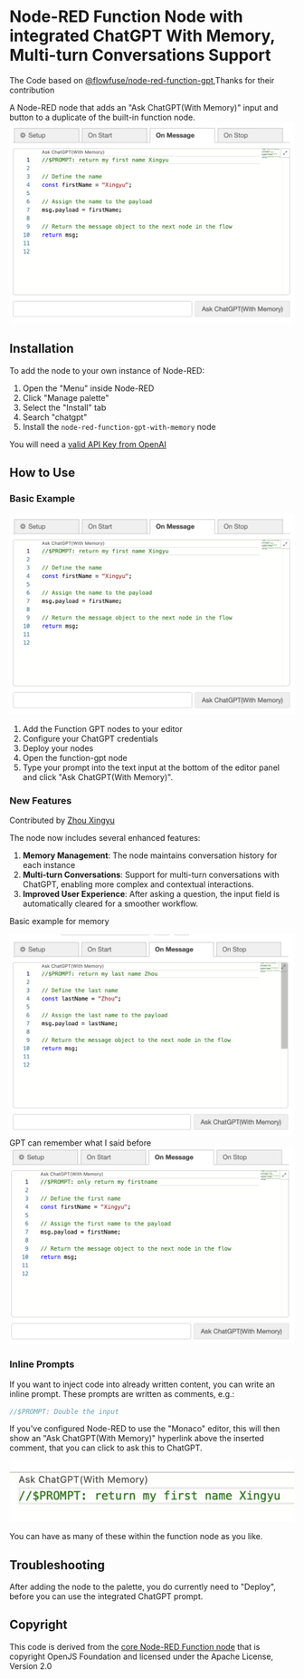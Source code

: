 # Node-RED Function Node with integrated ChatGPT With Memory, Multi-turn Conversations Support

The Code based on [@flowfuse/node-red-function-gpt](https://github.com/FlowFuse/node-red-function-gpt),Thanks for their contribution

A Node-RED node that adds an "Ask ChatGPT(With Memory)" input and button to a duplicate of the built-in function node.
![picture 1](images/b773216cb9e92964b9b64d1c1bb081bef3ff972ebe7bc91242f48b295087b966.png)

## Installation

To add the node to your own instance of Node-RED:

1. Open the "Menu" inside Node-RED
1. Click "Manage palette"
1. Select the "Install" tab
1. Search "chatgpt"
1. Install the `node-red-function-gpt-with-memory` node

You will need a [valid API Key from OpenAI](https://platform.openai.com/account/api-keys)

## How to Use

### Basic Example

![picture 1](images/b773216cb9e92964b9b64d1c1bb081bef3ff972ebe7bc91242f48b295087b966.png)

1. Add the Function GPT nodes to your editor
2. Configure your ChatGPT credentials
3. Deploy your nodes
4. Open the function-gpt node
5. Type your prompt into the text input at the bottom of the editor panel and click "Ask ChatGPT(With Memory)".

### New Features

Contributed by [Zhou Xingyu](https://github.com/strutter0816)

The node now includes several enhanced features:

1. **Memory Management**: The node maintains conversation history for each instance
2. **Multi-turn Conversations**: Support for multi-turn conversations with ChatGPT, enabling more complex and contextual interactions.
3. **Improved User Experience**: After asking a question, the input field is automatically cleared for a smoother workflow.

Basic example for memory

![picture 2](images/54aa94dbff141e678cd5802091e484c32add4cbf1abc75c317765d365c630996.png)
GPT can remember what I said before  
![picture 3](images/c34b043274e9aee3faf8b9d674e822c516321ddfaf01b3f3408e68ed05fa4b50.png)

### Inline Prompts

If you want to inject code into already written content, you can write an inline prompt. These prompts are written as comments, e.g.:

```js
//$PROMPT: Double the input
```

If you've configured Node-RED to use the "Monaco" editor, this will then show an "Ask ChatGPT(With Memory)" hyperlink above the inserted comment, that you can click to ask this to ChatGPT.

![picture 5](images/97ee2535954da7614cbec359e82fc209340836204e04552e0c69c82526b62f6d.png)

You can have as many of these within the function node as you like.

## Troubleshooting

After adding the node to the palette, you do currently need
to "Deploy", before you can use the integrated ChatGPT prompt.

## Copyright

This code is derived from the [core Node-RED Function node](https://github.com/node-red/node-red/blob/master/packages/node_modules/%40node-red/nodes/core/function/10-function.js) that is copyright OpenJS Foundation and licensed under the Apache License, Version 2.0
